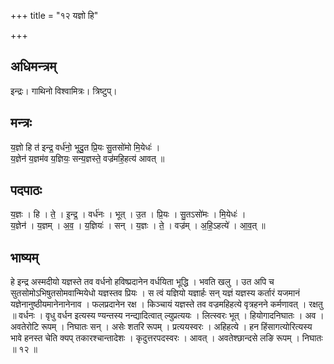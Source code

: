+++
title = "१२ यज्ञो हि"

+++
## अधिमन्त्रम्
इन्द्रः। गाथिनो विश्वामित्रः। त्रिष्टुप्।

## मन्त्रः
य॒ज्ञो हि त॑ इन्द्र॒ वर्ध॑नो॒ भूदु॒त प्रि॒यः सु॒तसो॑मो मि॒येधः॑ ।  
य॒ज्ञेन॑ य॒ज्ञम॑व य॒ज्ञियः॒ सन्य॒ज्ञस्ते॒ वज्र॑महि॒हत्य॑ आवत् ॥

## पदपाठः
य॒ज्ञः । हि । ते॒ । इ॒न्द्र॒ । वर्ध॑नः । भूत् । उ॒त । प्रि॒यः । सु॒तऽसो॑मः । मि॒येधः॑ ।  
य॒ज्ञेन॑ । य॒ज्ञम् । अ॒व॒ । य॒ज्ञियः॑ । सन् । य॒ज्ञः । ते॒ । वज्र॑म् । अ॒हि॒ऽहत्ये॑ । आ॒व॒त् ॥

## भाष्यम्
हे इन्द्र अस्मदीयो यज्ञस्ते तव वर्धनो हविष्प्रदानेन वर्धयिता भूद्धि । भवति खलु । उत अपि च सुतसोमोऽभिषुतसोमवान्मियेधो यज्ञस्तव प्रियः । स त्वं यज्ञियो यज्ञार्हः सन् यज्ञं यज्ञस्य कर्तारं यजमानं यज्ञेनानुष्ठीयमानेनानेनाव । फलप्रदानेन रक्ष । किञ्चायं यज्ञस्ते तव वज्रमहिहत्ये वृत्रहनने कर्मणावत् । रक्षतु ॥ वर्धनः । वृधु वर्धन इत्यस्य ण्यन्तस्य नन्द्यादित्वात् ल्युप्रत्ययः । लित्स्वरः भूत् । हियोगादनिघातः । अव । अवतेरोटि रूपम् । निघातः सन् । असेः शतरि रूपम् । प्रत्ययस्वरः । अहिहत्ये । हन हिंसागत्योरित्यस्य भावे हनस्त चेति क्यप् तकारश्चान्तादेशः । कृदुत्तरपदस्वरः । आवत् । अवतेश्छान्दसे लङि रूपम् । निघातः ॥ १२ ॥